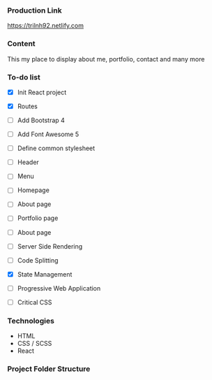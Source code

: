 ### Production Link
https://trilnh92.netlify.com

### Content

This my place to display about me, portfolio, contact and many more

### To-do list
- [x] Init React project
- [x] Routes
- [ ] Add Bootstrap 4
- [ ] Add Font Awesome 5
- [ ] Define common stylesheet
- [ ] Header
- [ ] Menu
- [ ] Homepage
- [ ] About page
- [ ] Portfolio page
- [ ] About page
- [ ] Server Side Rendering
- [ ] Code Splitting
- [x] State Management
- [ ] Progressive Web Application
- [ ] Critical CSS


### Technologies
- HTML
- CSS / SCSS
- React

### Project Folder Structure


